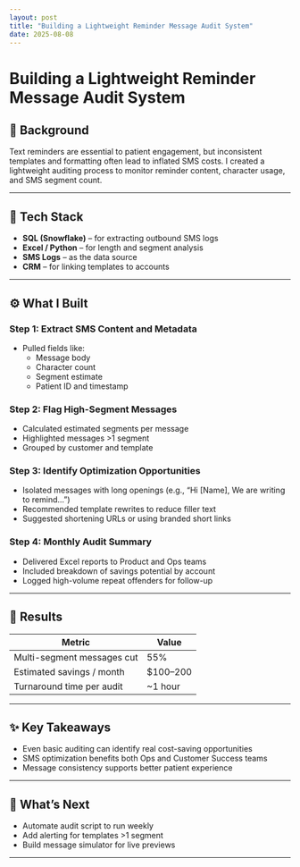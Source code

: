 ```yaml
---
layout: post
title: "Building a Lightweight Reminder Message Audit System"
date: 2025-08-08
---
```


# Building a Lightweight Reminder Message Audit System

## 📌 Background
Text reminders are essential to patient engagement, but inconsistent templates and formatting often lead to inflated SMS costs. I created a lightweight auditing process to monitor reminder content, character usage, and SMS segment count.

---

## 🔧 Tech Stack
- **SQL (Snowflake)** – for extracting outbound SMS logs  
- **Excel / Python** – for length and segment analysis  
- **SMS Logs** – as the data source  
- **CRM** – for linking templates to accounts

---

## ⚙️ What I Built

### Step 1: Extract SMS Content and Metadata
- Pulled fields like:
  - Message body  
  - Character count  
  - Segment estimate  
  - Patient ID and timestamp  

### Step 2: Flag High-Segment Messages
- Calculated estimated segments per message  
- Highlighted messages >1 segment  
- Grouped by customer and template

### Step 3: Identify Optimization Opportunities
- Isolated messages with long openings (e.g., “Hi [Name], We are writing to remind...”)  
- Recommended template rewrites to reduce filler text  
- Suggested shortening URLs or using branded short links

### Step 4: Monthly Audit Summary
- Delivered Excel reports to Product and Ops teams  
- Included breakdown of savings potential by account  
- Logged high-volume repeat offenders for follow-up

---

## 🧠 Results

| Metric                      | Value        |
|-----------------------------|--------------|
| Multi-segment messages cut  | 55%          |
| Estimated savings / month   | $100–200     |
| Turnaround time per audit   | ~1 hour      |

---

## ✨ Key Takeaways
- Even basic auditing can identify real cost-saving opportunities  
- SMS optimization benefits both Ops and Customer Success teams  
- Message consistency supports better patient experience  

---

## 📁 What’s Next
- Automate audit script to run weekly  
- Add alerting for templates >1 segment  
- Build message simulator for live previews  

---
